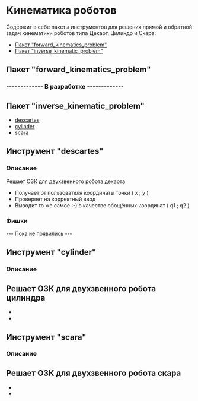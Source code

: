 # Кинематика роботов
Содержит в себе пакеты инструментов для решения прямой и обратной задач кинематики роботов типа Декарт, Цилиндр и Скара.
* [Пакет "forward_kinematics_problem"](#chapter-1)
* [Пакет "inverse_kinematic_problem"](#chapter-2)

<a id="chapter-1"></a>
## Пакет "forward_kinematics_problem"
### ------------- В разработке -------------

<a id="chapter-2"></a>
## Пакет "inverse_kinematic_problem"
* [descartes](#chapter-1.1)
* [cylinder](#chapter-1.2)
* [scara](#chapter-1.3)

<a id="chapter-1.1"></a>
## Инструмент "descartes"
### Описание
Решает ОЗК для двухзвенного робота декарта
- Получает от пользователя координаты точки ( x ; y ) 
- Проверяет на корректный ввод
- Выводит то же самое :-) в качестве обощённых координат ( q1 ; q2 )
### Фишки
--- Пока не появились ---

<a id="chapter-1.2"></a>
## Инструмент "cylinder"
### Описание
Решает ОЗК для двухзвенного робота цилиндра
-
-
-

<a id="chapter-1.3"></a>
## Инструмент "scara"
### Описание
Решает ОЗК для двухзвенного робота скара
-
-
-

